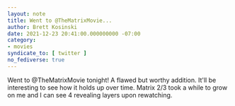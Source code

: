 ```yaml
---
layout: note
title: Went to @TheMatrixMovie...
author: Brett Kosinski
date: 2021-12-23 20:41:00.000000000 -07:00
category:
- movies
syndicate_to: [ twitter ]
no_fediverse: true
---
```

Went to @TheMatrixMovie tonight! A flawed but worthy addition. It'll be interesting to see how it holds up over time. Matrix 2/3 took a while to grow on me and I can see 4 revealing layers upon rewatching.
